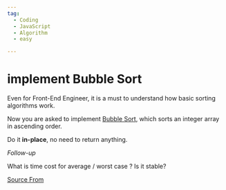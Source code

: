 ```yaml
---
tag:
  - Coding
  - JavaScript
  - Algorithm
  - easy

---
```

  
# implement Bubble Sort

Even for Front-End Engineer, it is a must to understand how basic sorting algorithms work.

Now you are asked to implement [Bubble Sort](https://en.wikipedia.org/wiki/Bubble_sort), which sorts an integer array in ascending order.

Do it **in-place**, no need to return anything.

_Follow-up_

What is time cost for average / worst case ? Is it stable?


[Source From](https://bigfrontend.dev/problem/implement-Bubble-Sort)

  